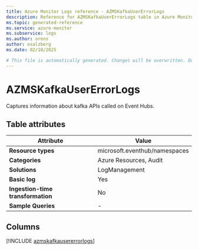 ```yaml
---
title: Azure Monitor Logs reference - AZMSKafkaUserErrorLogs
description: Reference for AZMSKafkaUserErrorLogs table in Azure Monitor Logs.
ms.topic: generated-reference
ms.service: azure-monitor
ms.subservice: logs
ms.author: orens
author: osalzberg
ms.date: 02/18/2025

# This file is automatically generated. Changes will be overwritten. Do not change this file directly.
---
```


# AZMSKafkaUserErrorLogs

Captures information about kafka APIs called on Event Hubs.


## Table attributes

|Attribute|Value|
|---|---|
|**Resource types**|microsoft.eventhub/namespaces|
|**Categories**|Azure Resources, Audit|
|**Solutions**| LogManagement|
|**Basic log**|Yes|
|**Ingestion-time transformation**|No|
|**Sample Queries**|-|



## Columns
  
[!INCLUDE [azmskafkausererrorlogs](~/reusable-content/ce-skilling/azure/includes/azure-monitor/reference/tables/azmskafkausererrorlogs-include.md)]
